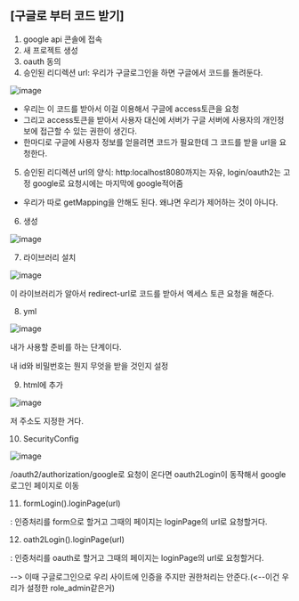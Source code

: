 ## [구글로 부터 코드 받기]

1. google api 콘솔에 접속
2. 새 프로젝트 생성
3. oauth 동의
4. 승인된 리디렉션 url: 우리가 구글로그인을 하면 구글에서 코드를 돌려둔다.

![image](https://user-images.githubusercontent.com/108928206/196852928-66450224-9946-4ce4-88dc-afd2fa7a74e9.png)

- 우리는 이 코드를 받아서 이걸 이용해서 구글에 access토큰을 요청
- 그리고 access토큰을 받아서 사용자 대신에 서버가 구글 서버에 사용자의 개인정보에 접근할 수 있는 권한이 생긴다.
- 한마디로 구글에 사용자 정보를 얻을려면 코드가 필요한데 그 코드를 받을 url을 요청한다.

5. 승인된 리디렉션 url의 양식: http:localhost8080까지는 자유, login/oauth2는 고정 google로 요청시에는 마지막에 google적어줌
  
  - 우리가 따로 getMapping을 안해도 된다. 왜냐면 우리가 제어하는 것이 아니다.

6. 생성

![image](https://user-images.githubusercontent.com/108928206/196853752-e55d057d-2a11-4df6-8c2f-c9cbd693a57e.png)

7. 라이브러리 설치

![image](https://user-images.githubusercontent.com/108928206/196854366-6a4f9b74-a9ca-470f-8a95-574dfdfe2390.png)

이 라이브러리가 알아서 redirect-url로 코드를 받아서 엑세스 토큰 요청을 해준다.

8. yml

![image](https://user-images.githubusercontent.com/108928206/196854834-7e1bd75a-3c9c-429e-b9ba-603823da8733.png)

내가 사용할 준비를 하는 단계이다.

내 id와 비밀번호는 뭔지 무엇을 받을 것인지 설정

9. html에 추가

![image](https://user-images.githubusercontent.com/108928206/196855260-839c9321-47bb-4af1-aad9-6f90963ccbc9.png)

저 주소도 지정한 거다.

10. SecurityConfig

![image](https://user-images.githubusercontent.com/108928206/196855757-dcc7f35d-965f-4b46-af28-4664221cbe26.png)

/oauth2/authorization/google로 요청이 온다면 oauth2Login이 동작해서 google로그인 페이지로 이동

11. formLogin().loginPage(url)

: 인증처리를 form으로 할거고 그때의 페이지는 loginPage의 url로 요청할거다.

12. oath2Login().loginPage(url)

: 인증처리를 oauth로 할거고 그때의 페이지는 loginPage의 url로 요청할거다.

--> 이때 구글로그인으로 우리 사이트에 인증을 주지만 권한처리는 안준다.(<--이건 우리가 설정한 role_admin같은거)



